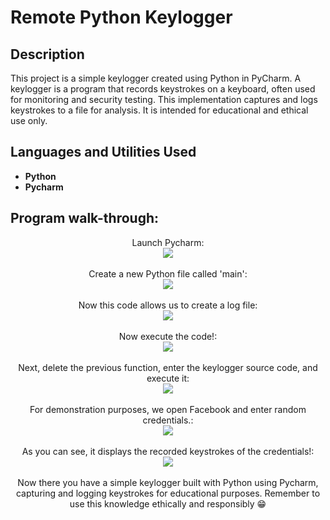 <h1>Remote Python Keylogger</h1>



<h2>Description</h2>
This project is a simple keylogger created using Python in PyCharm. A keylogger is a program that records keystrokes on a keyboard, often used for monitoring and security testing. This implementation captures and logs keystrokes to a file for analysis. It is intended for educational and ethical use only.
<br />


<h2>Languages and Utilities Used</h2>

- <b>Python</b> 
- <b>Pycharm</b>


<h2>Program walk-through:</h2>

<p align="center">
Launch Pycharm: <br/>
<img src="https://i.imgur.com/RAHQlhY.png"/>
<br />
<br />
Create a new Python file called 'main':  <br/>
<img src="https://i.imgur.com/nmqjIiq.png"/>
<br />
<br />
Now this code allows us to create a log file: <br/>
<img src="https://i.imgur.com/ocK0h3w.png"/>
<br />
<br />
Now execute the code!:  <br/>
<img src="https://i.imgur.com/j5wDZSD.png"/>
<br />
<br />
Next, delete the previous function, enter the keylogger source code, and execute it:  <br/>
<img src="https://i.imgur.com/uAVN821.png"/>
<br />
<br />
For demonstration purposes, we open Facebook and enter random credentials.:  <br/>
<img src="https://i.imgur.com/REa7kZZ.png"/>
<br />
<br />
As you can see, it displays the recorded keystrokes of the credentials!:  <br/>
<img src="https://i.imgur.com/QdLbxvx.png"/>
<br />
<br />
Now there you have a simple keylogger built with Python using Pycharm, capturing and logging keystrokes for educational purposes. Remember to use this knowledge ethically and responsibly 😁
</p>


